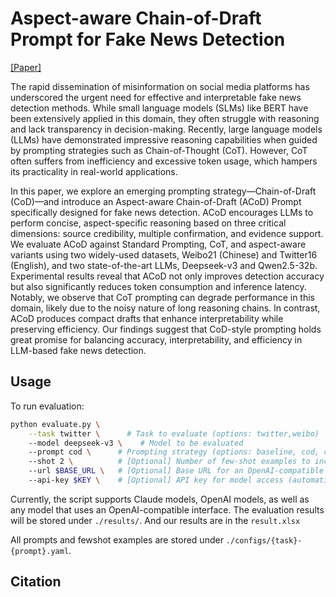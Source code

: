 # Aspect-aware Chain-of-Draft Prompt for Fake News Detection
[[Paper]]()

The rapid dissemination of misinformation on social media platforms has underscored the urgent need for effective and interpretable fake news detection methods. While small language models (SLMs) like BERT have been extensively applied in this domain, they often struggle with reasoning and lack transparency in decision-making. Recently, large language models (LLMs) have demonstrated impressive reasoning capabilities when guided by prompting strategies such as Chain-of-Thought (CoT). However, CoT often suffers from inefficiency and excessive token usage, which hampers its practicality in real-world applications. 

In this paper, we explore an emerging prompting strategy—Chain-of-Draft (CoD)—and introduce an Aspect-aware Chain-of-Draft (ACoD) Prompt specifically designed for fake news detection. ACoD encourages LLMs to perform concise, aspect-specific reasoning based on three critical dimensions: source credibility, multiple confirmation, and evidence support. We evaluate ACoD against Standard Prompting, CoT, and aspect-aware variants using two widely-used datasets, Weibo21 (Chinese) and Twitter16 (English), and two state-of-the-art LLMs, Deepseek-v3 and Qwen2.5-32b. Experimental results reveal that ACoD not only improves detection accuracy but also significantly reduces token consumption and inference latency. Notably, we observe that CoT prompting can degrade performance in this domain, likely due to the noisy nature of long reasoning chains. In contrast, ACoD produces compact drafts that enhance interpretability while preserving efficiency. Our findings suggest that CoD-style prompting holds great promise for balancing accuracy, interpretability, and efficiency in LLM-based fake news detection.


## Usage
To run evaluation:
```bash
python evaluate.py \
    --task twitter \      # Task to evaluate (options: twitter,weibo)
    --model deepseek-v3 \    # Model to be evaluated
    --prompt cod \      # Prompting strategy (options: baseline, cod, cot)
    --shot 2 \          # [Optional] Number of few-shot examples to include in the prompt (uses all available examples by default if omitted)
    --url $BASE_URL \   # [Optional] Base URL for an OpenAI-compatible interface (e.g., locally hosted models)
    --api-key $KEY \    # [Optional] API key for model access (automatically loads from environment variables for Claude and OpenAI models if not provided)
```
Currently, the script supports Claude models, OpenAI models, as well as any model that uses an OpenAI-compatible interface.
The evaluation results will be stored under `./results/`.
And our results are in the `result.xlsx`

All prompts and fewshot examples are stored under `./configs/{task}-{prompt}.yaml`. 

## Citation
